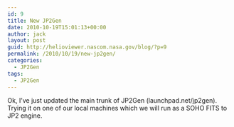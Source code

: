 ```yaml
---
id: 9
title: New JP2Gen
date: 2010-10-19T15:01:13+00:00
author: jack
layout: post
guid: http://helioviewer.nascom.nasa.gov/blog/?p=9
permalink: /2010/10/19/new-jp2gen/
categories:
  - JP2Gen
tags:
  - JP2Gen
---
```

Ok, I&#8217;ve just updated the main trunk of JP2Gen (launchpad.net/jp2gen).  Trying it on one of our local machines which we will run as a SOHO FITS to JP2 engine.
